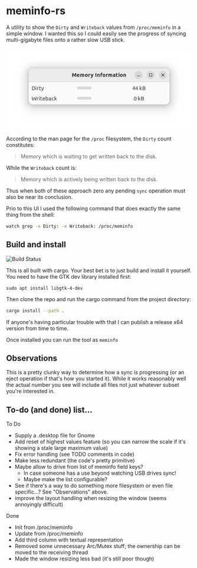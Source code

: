 # meminfo-rs

A utility to show the `Dirty` and `Writeback` values from `/proc/meminfo` in a simple window. I 
wanted this so I could easily see the progress of syncing multi-gigabyte files onto a rather slow 
USB stick.

![Screenshot of meminfo-rs in action](docs/screenshot.png)

According to the man page for the `/proc` filesystem, the `Dirty` count constitutes:

> Memory which is waiting to get written back to the disk.

While the `Writeback` count is:

> Memory which is actively being written back to the disk.

Thus when both of these approach zero any pending `sync` operation must also be near its conclusion.

Prio to this UI I used the following command that does exactly the same thing from the shell:

```bash
watch grep -e Dirty: -e Writeback: /proc/meminfo
```

## Build and install

![Build Status](https://github.com/dcminter/meminfo-rs/actions/workflows/rust.yml/badge.svg)

This is all built with cargo. Your best bet is to just build and install it yourself. You need
to have the GTK dev library installed first:

```text
sudo apt install libgtk-4-dev
```
Then clone the repo and run the cargo command from the project directory:

```bash
cargo install --path .
```
If anyone's having particular trouble with that I can publish a release x64 version from time to time.

Once installed you can run the tool as `meminfo`

## Observations

This is a pretty clunky way to determine how a sync is progressing (or an eject operation if 
that's how you started it). While it works reasonably well the actual number you see will 
include all files not just whatever subset you're interested in.

## To-do (and done) list...

To Do
  * Supply a .desktop file for Gnome
  * Add reset of highest values feature (so you can narrow the scale if it's showing a stale large maximum value)
  * Fix error handling (see TODO comments in code)
  * Make less redundant (the code's pretty primitive)
  * Maybe allow to drive from list of meminfo field keys?
    * In case someone has a use beyond watching USB drives sync!
    * Maybe make the list configurable?
  * See if there's a way to do something more filesystem or even file specific...? See "Observations" above.
  * improve the layout handling when resizing the window (seems annoyingly difficult)

Done
  * Init from /proc/meminfo
  * Update from /proc/meminfo
  * Add third column with textual representation
  * Removed some unnecessary Arc/Mutex stuff; the ownership can be moved to the receiving thread
  * Made the window resizing less bad (it's still poor though)
